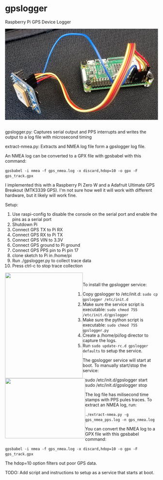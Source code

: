 # gpslogger

Raspberry Pi GPS Device Logger
<p>
<a href="url"><img src="https://github.com/jludwig75/gpslogger/blob/master/20190314_124921.jpg" align="left" height="300" width="566" ></a>
</p>

&nbsp;<br/>

<p>
gpslogger.py: Captures serial output and PPS interrupts and writes the output to a log file with microsecond timing

extract-nmea.py: Extracts and NMEA log file form a gpslogger log file.

An NMEA log can be converted to a GPX file with gpsbabel with this command:

```gpsbabel -i nmea -f gps_nmea.log -x discard,hdop=10 -o gpx -F gps_track.gpx```

I implemented this with a Raspberry Pi Zero W and a Adafruit Ultimate GPS Breakout (MTK3339 GPS). I'm not sure how well it will work with different hardware, but it likely will work fine.

Setup:
1. Use raspi-config to disable the console on the serial port and enable the pins as a serial port
2. Shutdown Pi
3. Connect GPS TX to Pi RX
4. Connect GPS RX to Pi TX
5. Connect GPS VIN to 3.3V
6. Connect GPS ground to Pi ground
7. Connect GPS PPS pin to Pi pin 17
8. clone sketch to Pi in /home/pi
9. Run ./gpslogger.py to collect trace data
10. Press ctrl-c to stop trace collection
</p>

<a href="url"><img src="https://github.com/jludwig75/gpslogger/blob/master/20190314_124840.jpg" align="left" height="348" width="256" ></a>
<a href="url"><img src="https://github.com/jludwig75/gpslogger/blob/master/20190314_124631.jpg" align="left" height="198" width="264" ></a>


&nbsp;<br/>


To install the gpslogger service:
1. Copy gpslogger to /etc/init.d: ```sudo cp gpslogger /etc/init.d```
2. Make sure the service script is executable: ```sudo chmod 755 /etc/init.d/gpslogger```
3. Make sure the python script is executable: ```sudo chmod 755 gpslogger.py```
4. Create a /home/pi/log director to capture the logs.
4. Run ```sudo update-rc.d gpslogger defaults``` to setup the service.

The gpslogger service will start at boot. To manually start/stop the service:

sudo /etc/init.d/gpslogger start
sudo /etc/init.d/gpslogger stop

The log file has milisecond time stamps with PPS pules traces. To extract an NMEA log, run:

```./extract-nmea.py -g gps_nmea_pps.log -n gps_nmea.log```

You can convert the NMEA log to a GPX file with this gpsbabel command:

```gpsbabel -i nmea -f gps_nmea.log -x discard,hdop=10 -o gpx -F gps_track.gpx```

The hdop=10 option filters out poor GPS data.

TODO: Add script and instructions to setup as a service that starts at boot.
